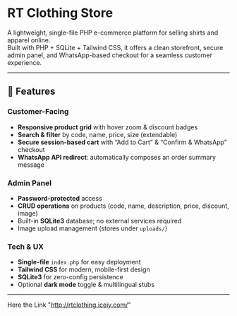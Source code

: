 # RT Clothing Store

A lightweight, single-file PHP e-commerce platform for selling shirts and apparel online.  
Built with PHP + SQLite + Tailwind CSS, it offers a clean storefront, secure admin panel, and WhatsApp-based checkout for a seamless customer experience.

---

## 🔖 Features

### Customer-Facing
- **Responsive product grid** with hover zoom & discount badges  
- **Search & filter** by code, name, price, size (extendable)  
- **Secure session-based cart** with “Add to Cart” & “Confirm & WhatsApp” checkout  
- **WhatsApp API redirect**: automatically composes an order summary message 

### Admin Panel
- **Password-protected** access   
- **CRUD operations** on products (code, name, description, price, discount, image)  
- Built-in **SQLite3** database; no external services required  
- Image upload management (stores under `uploads/`)  

### Tech & UX
- **Single-file** `index.php` for easy deployment  
- **Tailwind CSS** for modern, mobile-first design  
- **SQLite3** for zero-config persistence  
- Optional **dark mode** toggle & multilingual stubs  

---

Here the Link "http://rtclothing.iceiy.com/"



